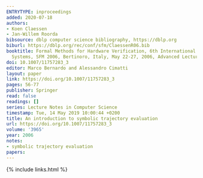 ```yaml
---
ENTRYTYPE: inproceedings
added: 2020-07-18
authors:
- Koen Claessen
- Jan-Willem Roorda
bibsource: dblp computer science bibliography, https://dblp.org
biburl: https://dblp.org/rec/conf/sfm/ClaessenR06.bib
booktitle: Formal Methods for Hardware Verification, 6th International School on Formal Methods for the Design of Computer, Communication, and Software
  Systems, SFM 2006, Bertinoro, Italy, May 22-27, 2006, Advanced Lectures
doi: 10.1007/11757283_3
editor: Marco Bernardo and Alessandro Cimatti
layout: paper
link: https://doi.org/10.1007/11757283_3
pages: 56-77
publisher: Springer
read: false
readings: []
series: Lecture Notes in Computer Science
timestamp: Tue, 14 May 2019 10:00:44 +0200
title: An introduction to symbolic trajectory evaluation
url: https://doi.org/10.1007/11757283_3
volume: '3965'
year: 2006
notes:
- symbolic trajectory evaluation
papers:
---
```

{% include links.html %}
